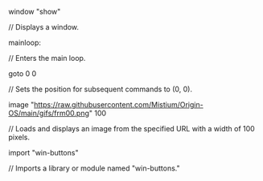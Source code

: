 window "show"

// Displays a window.

mainloop:

// Enters the main loop.

goto 0 0

// Sets the position for subsequent commands to (0, 0).

image "https://raw.githubusercontent.com/Mistium/Origin-OS/main/gifs/frm00.png" 100

// Loads and displays an image from the specified URL with a width of 100 pixels.

import "win-buttons"

// Imports a library or module named "win-buttons."
